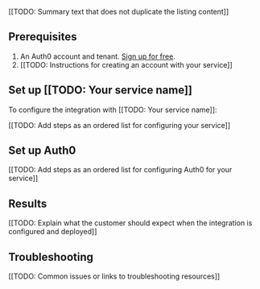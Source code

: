 [[TODO: Summary text that does not duplicate the listing content]]

## Prerequisites

1. An Auth0 account and tenant. [Sign up for free](https://auth0.com/signup).
2. [[TODO: Instructions for creating an account with your service]]

## Set up [[TODO: Your service name]]

To configure the integration with [[TODO: Your service name]]:

[[TODO: Add steps as an ordered list for configuring your service]]

## Set up Auth0

[[TODO: Add steps as an ordered list for configuring Auth0 for your service]]

## Results

[[TODO: Explain what the customer should expect when the integration is configured and deployed]]

## Troubleshooting

[[TODO: Common issues or links to troubleshooting resources]]
